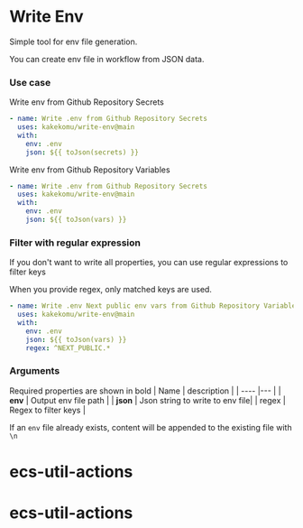 # Write Env

Simple tool for env file generation.

You can create env file in workflow from JSON data.

### Use case

Write env from Github Repository Secrets

```yml
- name: Write .env from Github Repository Secrets
  uses: kakekomu/write-env@main
  with:
    env: .env
    json: ${{ toJson(secrets) }}
```

Write env from Github Repository Variables

```yml
- name: Write .env from Github Repository Secrets
  uses: kakekomu/write-env@main
  with:
    env: .env
    json: ${{ toJson(vars) }}
```

### Filter with regular expression

If you don't want to write all properties, you can use regular expressions to
filter keys

When you provide regex, only matched keys are used.

```yml
- name: Write .env Next public env vars from Github Repository Variables
  uses: kakekomu/write-env@main
  with:
    env: .env
    json: ${{ toJson(vars) }}
    regex: ^NEXT_PUBLIC.*
```

### Arguments

Required properties are shown in bold | Name | description | | ---- |--- | |
**env** | Output env file path | | **json** | Json string to write to env file|
| regex | Regex to filter keys |

If an `env` file already exists, content will be appended to the existing file
with `\n`
# ecs-util-actions
# ecs-util-actions
